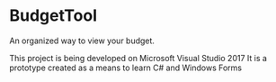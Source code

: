# BudgetTool
An organized way to view your budget.


This project is being developed on Microsoft Visual Studio 2017
It is a prototype created as a means to learn C# and Windows Forms 
